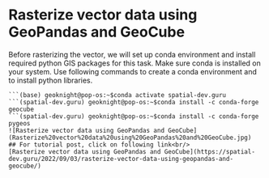 # Rasterize vector data using GeoPandas and GeoCube
Before rasterizing the vector, we will set up conda environment and install required python GIS packages for this task. Make sure conda is installed on your system. Use following commands to create a conda environment and to install python libraries.
```(base) geoknight@pop-os:~$conda create -n spatial-dev.guru python=3.10
```(base) geoknight@pop-os:~$conda activate spatial-dev.guru
```(spatial-dev.guru) geoknight@pop-os:~$conda install -c conda-forge geocube
```(spatial-dev.guru) geoknight@pop-os:~$conda install -c conda-forge pygeos
![Rasterize vector data using GeoPandas and GeoCube](Rasterize%20vector%20data%20using%20GeoPandas%20and%20GeoCube.jpg)
## For tutorial post, click on following link<br/>
[Rasterize vector data using GeoPandas and GeoCube](https://spatial-dev.guru/2022/09/03/rasterize-vector-data-using-geopandas-and-geocube/)
